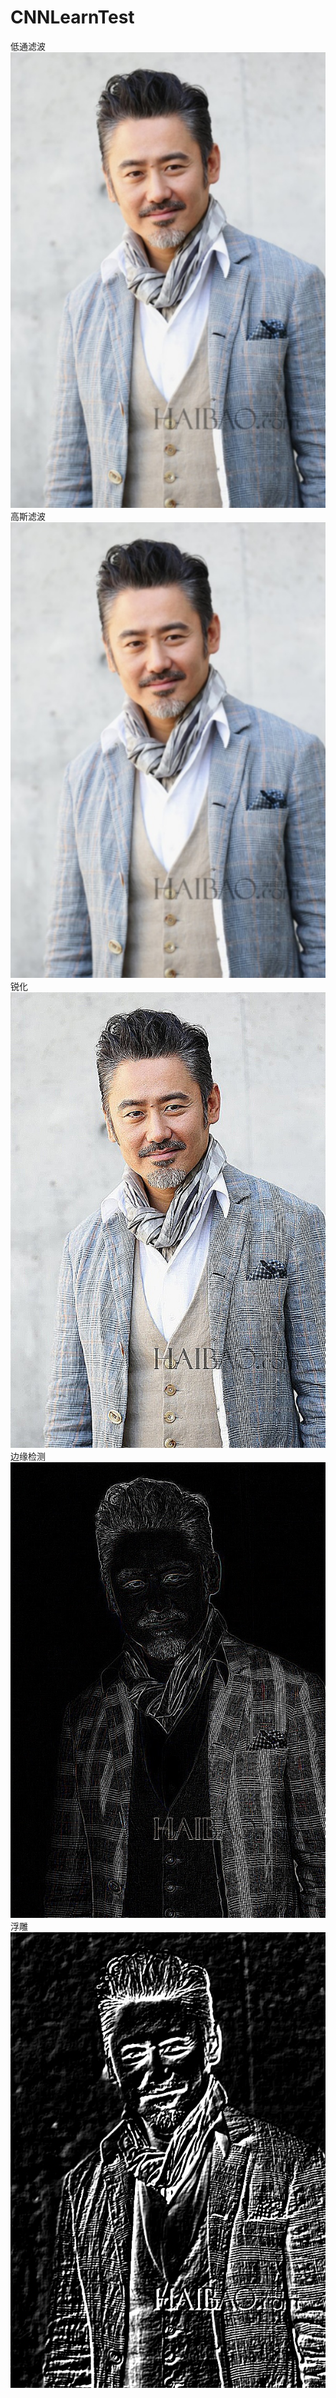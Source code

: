 # CNNLearnTest
低通滤波
![image](https://github.com/heixiaofeng/CNNLearnTest/raw/master/rect.jpg)
高斯滤波
![image](https://github.com/heixiaofeng/CNNLearnTest/raw/master/gaussian.jpg)
锐化
![image](https://github.com/heixiaofeng/CNNLearnTest/raw/master/sharpen.jpg)
边缘检测
![image](https://github.com/heixiaofeng/CNNLearnTest/raw/master/edges.jpg)
浮雕
![image](https://github.com/heixiaofeng/CNNLearnTest/raw/master/emboss.jpg)
